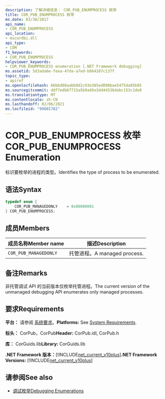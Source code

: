 ```yaml
---
description: 了解详细信息： COR_PUB_ENUMPROCESS 枚举
title: COR_PUB_ENUMPROCESS 枚举
ms.date: 03/30/2017
api_name:
- COR_PUB_ENUMPROCESS
api_location:
- mscordbi.dll
api_type:
- COM
f1_keywords:
- COR_PUB_ENUMPROCESS
helpviewer_keywords:
- COR_PUB_ENUMPROCESS enumeration [.NET Framework debugging]
ms.assetid: 5d3ada6e-feea-47da-a7ed-b664107c137f
topic_type:
- apiref
ms.openlocfilehash: 66bbd08aabb9d2c93e385ed098bae54754a85b85
ms.sourcegitcommit: ddf7edb67715a5b9a45e3dd44536dabc153c1de0
ms.translationtype: MT
ms.contentlocale: zh-CN
ms.lasthandoff: 02/06/2021
ms.locfileid: "99801782"
---
```

# <a name="cor_pub_enumprocess-enumeration"></a><span data-ttu-id="75fa5-103">COR_PUB_ENUMPROCESS 枚举</span><span class="sxs-lookup"><span data-stu-id="75fa5-103">COR_PUB_ENUMPROCESS Enumeration</span></span>

<span data-ttu-id="75fa5-104">标识要枚举的进程的类型。</span><span class="sxs-lookup"><span data-stu-id="75fa5-104">Identifies the type of process to be enumerated.</span></span>  
  
## <a name="syntax"></a><span data-ttu-id="75fa5-105">语法</span><span class="sxs-lookup"><span data-stu-id="75fa5-105">Syntax</span></span>  
  
```cpp  
typedef enum {  
    COR_PUB_MANAGEDONLY    = 0x00000001  
} COR_PUB_ENUMPROCESS;  
```  
  
## <a name="members"></a><span data-ttu-id="75fa5-106">成员</span><span class="sxs-lookup"><span data-stu-id="75fa5-106">Members</span></span>  
  
|<span data-ttu-id="75fa5-107">成员名称</span><span class="sxs-lookup"><span data-stu-id="75fa5-107">Member name</span></span>|<span data-ttu-id="75fa5-108">描述</span><span class="sxs-lookup"><span data-stu-id="75fa5-108">Description</span></span>|  
|-----------------|-----------------|  
|`COR_PUB_MANAGEDONLY`|<span data-ttu-id="75fa5-109">托管进程。</span><span class="sxs-lookup"><span data-stu-id="75fa5-109">A managed process.</span></span>|  
  
## <a name="remarks"></a><span data-ttu-id="75fa5-110">备注</span><span class="sxs-lookup"><span data-stu-id="75fa5-110">Remarks</span></span>  

 <span data-ttu-id="75fa5-111">非托管调试 API 的当前版本仅枚举托管进程。</span><span class="sxs-lookup"><span data-stu-id="75fa5-111">The current version of the unmanaged debugging API enumerates only managed processes.</span></span>  
  
## <a name="requirements"></a><span data-ttu-id="75fa5-112">要求</span><span class="sxs-lookup"><span data-stu-id="75fa5-112">Requirements</span></span>  

 <span data-ttu-id="75fa5-113">**平台：** 请参阅 [系统要求](../../get-started/system-requirements.md)。</span><span class="sxs-lookup"><span data-stu-id="75fa5-113">**Platforms:** See [System Requirements](../../get-started/system-requirements.md).</span></span>  
  
 <span data-ttu-id="75fa5-114">**标头：** CorPub，CorPub</span><span class="sxs-lookup"><span data-stu-id="75fa5-114">**Header:** CorPub.idl, CorPub.h</span></span>  
  
 <span data-ttu-id="75fa5-115">**库：** CorGuids.lib</span><span class="sxs-lookup"><span data-stu-id="75fa5-115">**Library:** CorGuids.lib</span></span>  
  
 <span data-ttu-id="75fa5-116">**.NET Framework 版本：**[!INCLUDE[net_current_v10plus](../../../../includes/net-current-v10plus-md.md)]</span><span class="sxs-lookup"><span data-stu-id="75fa5-116">**.NET Framework Versions:** [!INCLUDE[net_current_v10plus](../../../../includes/net-current-v10plus-md.md)]</span></span>  
  
## <a name="see-also"></a><span data-ttu-id="75fa5-117">请参阅</span><span class="sxs-lookup"><span data-stu-id="75fa5-117">See also</span></span>

- [<span data-ttu-id="75fa5-118">调试枚举</span><span class="sxs-lookup"><span data-stu-id="75fa5-118">Debugging Enumerations</span></span>](debugging-enumerations.md)
